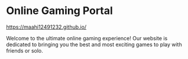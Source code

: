 # Online Gaming Portal

https://maahi12491232.github.io/

Welcome to the ultimate online gaming experience! Our website is dedicated to bringing you the best and most exciting games to play with friends or solo.


